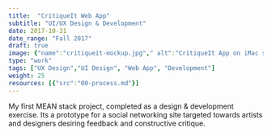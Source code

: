 ```yaml
---
title:  "CritiqueIt Web App"
subtitle: "UI/UX Design & Development"
date: 2017-10-31
date_range: "Fall 2017"
draft: true
image: {"name":"critiqueit-mockup.jpg"," alt":"CritiqueIt App on iMac screen"}
type: "work"
tags: ["UX Design","UI Design", "Web App", "Development"]
weight: 25
resources: [{"src":"00-process.md"}]
---
```

My first MEAN stack project, completed as a design & development exercise. Its a prototype for a social networking site targeted towards artists and designers desiring feedback and constructive critique.